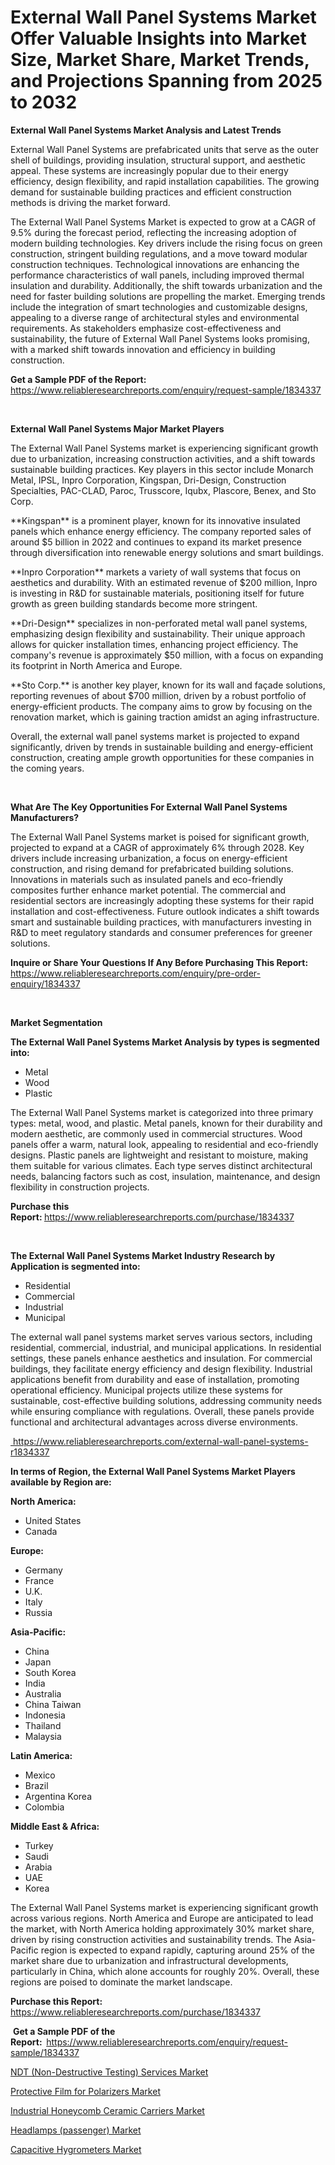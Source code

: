 <p><h1>External Wall Panel Systems Market Offer Valuable Insights into Market Size, Market Share, Market Trends, and Projections Spanning from 2025 to 2032</h1></p><p><strong>External Wall Panel Systems Market Analysis and Latest Trends</strong></p>
<p><p>External Wall Panel Systems are prefabricated units that serve as the outer shell of buildings, providing insulation, structural support, and aesthetic appeal. These systems are increasingly popular due to their energy efficiency, design flexibility, and rapid installation capabilities. The growing demand for sustainable building practices and efficient construction methods is driving the market forward.</p><p>The External Wall Panel Systems Market is expected to grow at a CAGR of 9.5% during the forecast period, reflecting the increasing adoption of modern building technologies. Key drivers include the rising focus on green construction, stringent building regulations, and a move toward modular construction techniques. Technological innovations are enhancing the performance characteristics of wall panels, including improved thermal insulation and durability. Additionally, the shift towards urbanization and the need for faster building solutions are propelling the market. Emerging trends include the integration of smart technologies and customizable designs, appealing to a diverse range of architectural styles and environmental requirements. As stakeholders emphasize cost-effectiveness and sustainability, the future of External Wall Panel Systems looks promising, with a marked shift towards innovation and efficiency in building construction.</p></p>
<p><strong>Get a Sample PDF of the Report:&nbsp;</strong> <a href="https://www.reliableresearchreports.com/enquiry/request-sample/1834337?utm_campaign=12&utm_medium=2&utm_source=Github&utm_content=ia&utm_term=03022025&utm_id=external-wall-panel-systems">https://www.reliableresearchreports.com/enquiry/request-sample/1834337</a></p>
<p>&nbsp;</p>
<p><strong>External Wall Panel Systems Major Market Players</strong></p>
<p><p>The External Wall Panel Systems market is experiencing significant growth due to urbanization, increasing construction activities, and a shift towards sustainable building practices. Key players in this sector include Monarch Metal, IPSL, Inpro Corporation, Kingspan, Dri-Design, Construction Specialties, PAC-CLAD, Paroc, Trusscore, Iqubx, Plascore, Benex, and Sto Corp.</p><p>**Kingspan** is a prominent player, known for its innovative insulated panels which enhance energy efficiency. The company reported sales of around $5 billion in 2022 and continues to expand its market presence through diversification into renewable energy solutions and smart buildings.</p><p>**Inpro Corporation** markets a variety of wall systems that focus on aesthetics and durability. With an estimated revenue of $200 million, Inpro is investing in R&D for sustainable materials, positioning itself for future growth as green building standards become more stringent.</p><p>**Dri-Design** specializes in non-perforated metal wall panel systems, emphasizing design flexibility and sustainability. Their unique approach allows for quicker installation times, enhancing project efficiency. The company's revenue is approximately $50 million, with a focus on expanding its footprint in North America and Europe.</p><p>**Sto Corp.** is another key player, known for its wall and façade solutions, reporting revenues of about $700 million, driven by a robust portfolio of energy-efficient products. The company aims to grow by focusing on the renovation market, which is gaining traction amidst an aging infrastructure.</p><p>Overall, the external wall panel systems market is projected to expand significantly, driven by trends in sustainable building and energy-efficient construction, creating ample growth opportunities for these companies in the coming years.</p></p>
<p>&nbsp;</p>
<p><strong>What Are The Key Opportunities For External Wall Panel Systems Manufacturers?</strong></p>
<p><p>The External Wall Panel Systems market is poised for significant growth, projected to expand at a CAGR of approximately 6% through 2028. Key drivers include increasing urbanization, a focus on energy-efficient construction, and rising demand for prefabricated building solutions. Innovations in materials such as insulated panels and eco-friendly composites further enhance market potential. The commercial and residential sectors are increasingly adopting these systems for their rapid installation and cost-effectiveness. Future outlook indicates a shift towards smart and sustainable building practices, with manufacturers investing in R&D to meet regulatory standards and consumer preferences for greener solutions.</p></p>
<p><strong>Inquire or Share Your Questions If Any Before Purchasing This Report:</strong> <a href="https://www.reliableresearchreports.com/enquiry/pre-order-enquiry/1834337?utm_campaign=12&utm_medium=2&utm_source=Github&utm_content=ia&utm_term=03022025&utm_id=external-wall-panel-systems">https://www.reliableresearchreports.com/enquiry/pre-order-enquiry/1834337</a></p>
<p>&nbsp;</p>
<p><strong>Market Segmentation</strong></p>
<p><strong>The External Wall Panel Systems Market Analysis by types is segmented into:</strong></p>
<p><ul><li>Metal</li><li>Wood</li><li>Plastic</li></ul></p>
<p><p>The External Wall Panel Systems market is categorized into three primary types: metal, wood, and plastic. Metal panels, known for their durability and modern aesthetic, are commonly used in commercial structures. Wood panels offer a warm, natural look, appealing to residential and eco-friendly designs. Plastic panels are lightweight and resistant to moisture, making them suitable for various climates. Each type serves distinct architectural needs, balancing factors such as cost, insulation, maintenance, and design flexibility in construction projects.</p></p>
<p><strong>Purchase this Report:&nbsp;</strong><a href="https://www.reliableresearchreports.com/purchase/1834337?utm_campaign=12&utm_medium=2&utm_source=Github&utm_content=ia&utm_term=03022025&utm_id=external-wall-panel-systems">https://www.reliableresearchreports.com/purchase/1834337</a></p>
<p>&nbsp;</p>
<p><strong>The External Wall Panel Systems Market Industry Research by Application is segmented into:</strong></p>
<p><ul><li>Residential</li><li>Commercial</li><li>Industrial</li><li>Municipal</li></ul></p>
<p><p>The external wall panel systems market serves various sectors, including residential, commercial, industrial, and municipal applications. In residential settings, these panels enhance aesthetics and insulation. For commercial buildings, they facilitate energy efficiency and design flexibility. Industrial applications benefit from durability and ease of installation, promoting operational efficiency. Municipal projects utilize these systems for sustainable, cost-effective building solutions, addressing community needs while ensuring compliance with regulations. Overall, these panels provide functional and architectural advantages across diverse environments.</p></p>
<p><a href="https://www.reliableresearchreports.com/external-wall-panel-systems-r1834337?utm_campaign=12&utm_medium=2&utm_source=Github&utm_content=ia&utm_term=03022025&utm_id=external-wall-panel-systems">&nbsp;https://www.reliableresearchreports.com/external-wall-panel-systems-r1834337</a></p>
<p><strong>In terms of Region, the External Wall Panel Systems Market Players available by Region are:</strong></p>
<p>
    <p> <strong> North America: </strong>
        <ul>
            <li>United States</li>
            <li>Canada</li>
        </ul>
        </p> 
    <p> <strong> Europe: </strong>
        <ul>
            <li>Germany</li>
            <li>France</li>
            <li>U.K.</li>
            <li>Italy</li>
            <li>Russia</li>
        </ul>
        </p> 
    <p> <strong> Asia-Pacific: </strong>
        <ul>
            <li>China</li>
            <li>Japan</li>
            <li>South Korea</li>
            <li>India</li>
            <li>Australia</li>
            <li>China Taiwan</li>
            <li>Indonesia</li>
            <li>Thailand</li>
            <li>Malaysia</li>
        </ul>
        </p> 
    <p> <strong> Latin America: </strong>
        <ul>
            <li>Mexico</li>
            <li>Brazil</li>
            <li>Argentina Korea</li>
            <li>Colombia</li>
        </ul>
        </p> 
    <p> <strong> Middle East & Africa: </strong>
        <ul>
            <li>Turkey</li>
            <li>Saudi</li>
            <li>Arabia</li>
            <li>UAE</li>
            <li>Korea</li>
        </ul>
    </p>
    </p>
<p><p>The External Wall Panel Systems market is experiencing significant growth across various regions. North America and Europe are anticipated to lead the market, with North America holding approximately 30% market share, driven by rising construction activities and sustainability trends. The Asia-Pacific region is expected to expand rapidly, capturing around 25% of the market share due to urbanization and infrastructural developments, particularly in China, which alone accounts for roughly 20%. Overall, these regions are poised to dominate the market landscape.</p></p>
<p><strong>Purchase this Report: </strong><a href="https://www.reliableresearchreports.com/purchase/1834337?utm_campaign=12&utm_medium=2&utm_source=Github&utm_content=ia&utm_term=03022025&utm_id=external-wall-panel-systems">https://www.reliableresearchreports.com/purchase/1834337</a></p>
<p>&nbsp;<strong>Get a Sample PDF of the Report:&nbsp;&nbsp;</strong><a href="https://www.reliableresearchreports.com/enquiry/request-sample/1834337?utm_campaign=12&utm_medium=2&utm_source=Github&utm_content=ia&utm_term=03022025&utm_id=external-wall-panel-systems">https://www.reliableresearchreports.com/enquiry/request-sample/1834337</a></p>
<p><strong></strong></p>
<p><p><a href="https://www.linkedin.com/pulse/ndt-non-destructive-testing-services-market-report-addressing-hvtxc?utm_campaign=12&utm_medium=2&utm_source=Github&utm_content=ia&utm_term=03022025&utm_id=external-wall-panel-systems">NDT (Non-Destructive Testing) Services Market</a></p><p><a href="https://github.com/lisaeichler20775/Market-Research-Report-List-1/blob/main/protective-film-for-polarizers-market.md?utm_campaign=12&utm_medium=2&utm_source=Github&utm_content=ia&utm_term=03022025&utm_id=external-wall-panel-systems">Protective Film for Polarizers Market</a></p><p><a href="https://github.com/yankimber90yankim/Market-Research-Report-List-1/blob/main/industrial-honeycomb-ceramic-carriers-market.md?utm_campaign=12&utm_medium=2&utm_source=Github&utm_content=ia&utm_term=03022025&utm_id=external-wall-panel-systems">Industrial Honeycomb Ceramic Carriers Market</a></p><p><a href="https://www.linkedin.com/pulse/forecasted-growth-key-players-headlamps-passenger-market-2025-2032-6ih1c?utm_campaign=12&utm_medium=2&utm_source=Github&utm_content=ia&utm_term=03022025&utm_id=external-wall-panel-systems">Headlamps (passenger) Market</a></p><p><a href="https://www.linkedin.com/pulse/projected-growth-revenue-capacitive-hygrometers-market-115-cagr-hbrde?utm_campaign=12&utm_medium=2&utm_source=Github&utm_content=ia&utm_term=03022025&utm_id=external-wall-panel-systems">Capacitive Hygrometers Market</a></p></p>
